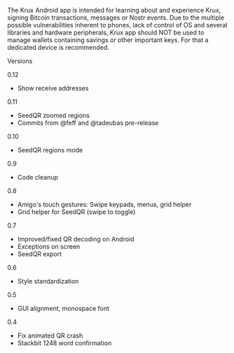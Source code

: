 The Krux Android app is intended for learning about and experience Krux, signing Bitcoin transactions, messages or Nostr events.
Due to the multiple possible vulnerabilities inherent to phones, lack of control of OS and several libraries and hardware peripherals, Krux app should NOT be used to manage wallets containing savings or other important keys. For that a dedicated device is recommended.

Versions

0.12
- Show receive addresses 

0.11
- SeedQR zoomed regions
- Commits from @feff and @tadeubas pre-release

0.10
- SeedQR regions mode

0.9
- Code cleanup

0.8
- Amigo's touch gestures: Swipe keypads, menus, grid helper
- Grid helper for SeedQR (swipe to toggle)

0.7
- Improved/fixed QR decoding on Android
- Exceptions on screen
- SeedQR export

0.6
- Style standardization

0.5
- GUI alignment, monospace font

0.4 
- Fix animated QR crash
- Stackbit 1248 word confirmation

